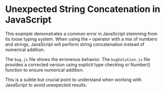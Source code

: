 # Unexpected String Concatenation in JavaScript
This example demonstrates a common error in JavaScript stemming from its loose typing system.  When using the `+` operator with a mix of numbers and strings, JavaScript will perform string concatenation instead of numerical addition.

The `bug.js` file shows the erroneous behavior.  The `bugSolution.js` file provides a corrected version using explicit type checking or Number() function to ensure numerical addition.

This is a subtle but crucial point to understand when working with JavaScript to avoid unexpected results.